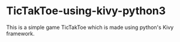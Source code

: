 # TicTakToe-using-kivy-python3
This is a simple game TicTakToe which is made using python's Kivy framework.
